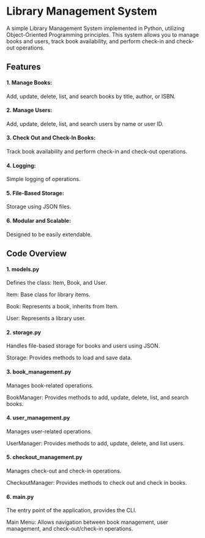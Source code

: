 # Library Management System

A simple Library Management System implemented in Python, utilizing Object-Oriented Programming principles. This system allows you to manage books and users, track book availability, and perform check-in and check-out operations.

## Features

#### 1. Manage Books: 
Add, update, delete, list, and search books by title, author, or ISBN.

#### 2. Manage Users: 
Add, update, delete, list, and search users by name or user ID.

#### 3. Check Out and Check-In Books: 
Track book availability and perform check-in and check-out operations.

#### 4. Logging: 
Simple logging of operations.

#### 5. File-Based Storage: 
Storage using JSON files.

#### 6. Modular and Scalable: 
Designed to be easily extendable.

## Code Overview

#### 1. models.py
Defines the class: Item, Book, and User.

Item: Base class for library items.

Book: Represents a book, inherits from Item.

User: Represents a library user.


#### 2. storage.py
Handles file-based storage for books and users using JSON.

Storage: Provides methods to load and save data.

#### 3. book_management.py
Manages book-related operations.

BookManager: Provides methods to add, update, delete, list, and search books.

#### 4. user_management.py

Manages user-related operations.

UserManager: Provides methods to add, update, delete, and list users.

#### 5. checkout_management.py
Manages check-out and check-in operations.

CheckoutManager: Provides methods to check out and check in books.

#### 6. main.py
The entry point of the application, provides the CLI.

Main Menu: Allows navigation between book management, user management, and check-out/check-in operations.
